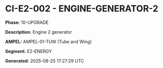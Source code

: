 # CI-E2-002 - ENGINE-GENERATOR-2

**Phase:** 10-UPGRADE

**Description:** Engine 2 generator

**AMPEL:** AMPEL-01-TUW (Tube and Wing)

**Segment:** E2-ENERGY

**Generated:** 2025-08-25 17:27:29 UTC
